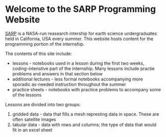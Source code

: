 # Welcome to the SARP Programming Website

[SARP](https://www.nasa.gov/centers/ames/earthscience/programs/airbornescience/studentairborneresearchprogram) is a NASA-run reasearch intership for earth science undergraduates held in California, USA every summer. This website hosts content for the programming portion of the internship.

The contents of this site include:

* lessons - notebooks used in a lesson during the first two weeks, coding-intenstive part of the internship. Many lessons include practie problems and answers in that section below
* additional lectures - less formal notebooks accompanying more sporadic as-needed instruction throughout the summer
* practice sheets - notebooks with practice problems to accompany some of the lessons

Lessons are divided into two groups:
1. gridded data - data that fills a mesh represting data in space. These are often satellite images
2. tabular data - data with rows and columns; the type of data that would fit in an excel sheet

```{tableofcontents}
```
